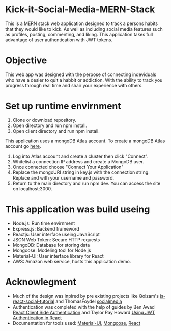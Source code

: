 # Kick-it-Social-Media-MERN-Stack

This is a MERN stack web application designed to track a persons habits that they would like to kick. As well as including social media features such as profiles, posting, commenting, and liking. This application takes full advantage of user authentication with JWT tokens.

# Objective

This web app was designed with the perpose of connecting indeviduals who have a desier to quit a habbit or addiction. With the ability to track you progress through real time and shair your experience with others.

# Set up runtime envirnment

1. Clone or download repository.
2. Open directory and run npm install.
3. Open client directory and run npm install.

This application uses a mongoDB Atlas account. To create a mongoDB Atlas account go [here](https://www.mongodb.com/cloud/atlas#:~:text=MongoDB%20Atlas%20is%20the%20global,data%20security%20and%20privacy%20standards.).

1. Log into Atlas account and create a cluster then click "Connect".
2. Whitelist a connection IP address and create a MongoDB user.
3. Once connected choose "Connect Your Application"
4. Replace the mongoURI string in key.js with the connection string. Replace <user> and <password> with your username and password.
5. Return to the main directory and run npm dev. You can access the site on localhost:3000.

# This application was build useing

- Node.js: Run time envirnment
- Express.js: Backend frameword
- Reactjs: User interface useing JavaScript
- JSON Web Token: Secure HTTP requests
- MongoDB: Database for storing data
- Mongoose: Modeling tool for Node.js
- Material-UI: User interface library for React
- AWS: Amazon web service, hosts this application demo.

# Acknowlegment

- Much of the design was inpired by pre existing projects like Qolzam's
  [js-react-social-tutorial](https://github.com/Qolzam/js-react-social-tutorial) and ThomasFoydel [socialmedia](https://github.com/ThomasFoydel/socialmedia)
- Authentication was completed with the help of guides by
  Ben Awad [React Client Side Authentication](https://www.youtube.com/watch?v=oRL-pttfNSc) and Taylor Ray Howard [Using JWT Authentication in React](https://www.youtube.com/watch?v=Nq9RmAB9eag)
- Documentation for tools used: [Material-UI](https://material-ui.com/), [Mongoose](https://mongoosejs.com/), [React](https://reactjs.org/)
